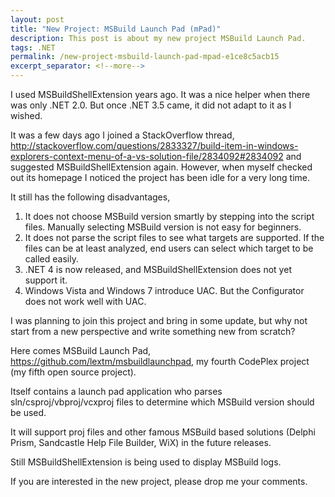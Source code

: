 ```yaml
---
layout: post
title: "New Project: MSBuild Launch Pad (mPad)"
description: This post is about my new project MSBuild Launch Pad.
tags: .NET
permalink: /new-project-msbuild-launch-pad-mpad-e1ce8c5acb15
excerpt_separator: <!--more-->
---
```

I used MSBuildShellExtension years ago. It was a nice helper when there was only .NET 2.0. But once .NET 3.5 came, it did not adapt to it as I wished.
<!--more-->

It was a few days ago I joined a StackOverflow thread, http://stackoverflow.com/questions/2833327/build-item-in-windows-explorers-context-menu-of-a-vs-solution-file/2834092#2834092 and suggested MSBuildShellExtension again. However, when myself checked out its homepage I noticed the project has been idle for a very long time.

It still has the following disadvantages,

1. It does not choose MSBuild version smartly by stepping into the script files. Manually selecting MSBuild version is not easy for beginners.
1. It does not parse the script files to see what targets are supported. If the files can be at least analyzed, end users can select which target to be called easily.
1. .NET 4 is now released, and MSBuildShellExtension does not yet support it.
1. Windows Vista and Windows 7 introduce UAC. But the Configurator does not work well with UAC.

I was planning to join this project and bring in some update, but why not start from a new perspective and write something new from scratch?

Here comes MSBuild Launch Pad, https://github.com/lextm/msbuildlaunchpad, my fourth CodePlex project (my fifth open source project).

Itself contains a launch pad application who parses sln/csproj/vbproj/vcxproj files to determine which MSBuild version should be used.

It will support proj files and other famous MSBuild based solutions (Delphi Prism, Sandcastle Help File Builder, WiX) in the future releases.

Still MSBuildShellExtension is being used to display MSBuild logs.

If you are interested in the new project, please drop me your comments.
